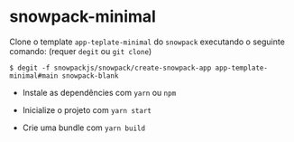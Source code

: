 # snowpack-minimal

Clone o template `app-teplate-minimal` do `snowpack` executando o seguinte comando: (requer `degit` ou `git clone`)
```
$ degit -f snowpackjs/snowpack/create-snowpack-app app-template-minimal#main snowpack-blank
```

- Instale as dependêncies com `yarn` ou `npm`

- Inicialize o projeto com `yarn start`

- Crie uma bundle com `yarn build`

